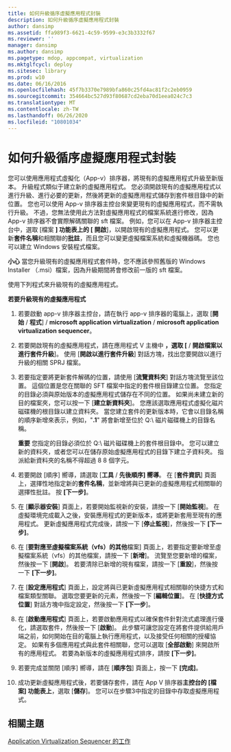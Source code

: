 ```yaml
---
title: 如何升級循序虛擬應用程式封裝
description: 如何升級循序虛擬應用程式封裝
author: dansimp
ms.assetid: ffa989f3-6621-4c59-9599-e3c3b3332f67
ms.reviewer: ''
manager: dansimp
ms.author: dansimp
ms.pagetype: mdop, appcompat, virtualization
ms.mktglfcycl: deploy
ms.sitesec: library
ms.prod: w10
ms.date: 06/16/2016
ms.openlocfilehash: 45f7b3370e7989bfa860c25fd4ac81f2c2eb0959
ms.sourcegitcommit: 354664bc527d93f80687cd2eba70d1eea024c7c3
ms.translationtype: MT
ms.contentlocale: zh-TW
ms.lasthandoff: 06/26/2020
ms.locfileid: "10801034"
---
```

# 如何升級循序虛擬應用程式封裝


您可以使用應用程式虛擬化（App-v）排序器，將現有的虛擬應用程式升級至新版本。 升級程式類似于建立新的虛擬應用程式。 您必須開啟現有的虛擬應用程式以進行升級、進行必要的更新，然後將更新的虛擬應用程式儲存到套件根目錄中的新位置。 您也可以使用 App-v 排序器主控台來變更現有的虛擬應用程式，而不需執行升級。 不過，您無法使用此方法對虛擬應用程式的檔案系統進行修改，因為 App-v 排序器不會實際解碼關聯的 sft 檔案。 例如，您可以在 App-v 排序器主控台中，選取 [檔案 **] 功能表上的 [** **開啟**]，以開啟現有的虛擬應用程式。 您可以更新**套件名稱**和相關聯的**批註**，而且您可以變更虛擬檔案系統和虛擬機器碼。 您也可以建立 Windows 安裝程式檔案。

**小心** 當您升級現有的虛擬應用程式套件時，您不應該參照舊版的 Windows Installer （.msi）檔案，因為升級期間將會修改前一版的 sft 檔案。

 

使用下列程式來升級現有的虛擬應用程式。

**若要升級現有的虛擬應用程式**

1.  若要啟動 app-v 排序器主控台，請在執行 app-v 排序器的電腦上，選取 [**開始** / **程式**] / **microsoft application virtualization** / **microsoft application virtualization sequencer**。

2.  若要開啟現有的虛擬應用程式，請在應用程式 V 主機中 **，選取 [** / **開啟檔案以進行套件升級**]。 使用 [**開啟以進行套件升級**] 對話方塊，找出您要開啟以進行升級的相關 SPRJ 檔案。

3.  若要指定要將更新套件解碼的位置，請使用 [**流覽資料夾**] 對話方塊流覽至該位置。 這個位置是您在關聯的 SFT 檔案中指定的套件根目錄建立位置。 您指定的目錄必須與原始版本的虛擬應用程式儲存在不同的位置。 如果尚未建立新的目的檔案夾，您可以按一下 [**建立新資料夾**]。 您應該選取應用程式虛擬化磁片磁碟機的根目錄以建立資料夾。 當您建立套件的更新版本時，它會以目錄名稱的順序新增來表示，例如，"**.1**" 將會新增至位於 Q:\\ 磁片磁碟機上的目錄名稱。

    **重要** 您指定的目錄必須位於 Q:\\ 磁片磁碟機上的套件根目錄中。 您可以建立新的資料夾，或者您可以在儲存原始虛擬應用程式的目錄下建立子資料夾。 指派給新資料夾的名稱不得超過 8 8 個字元。

     

4.  若要開啟 [順序] 嚮導，請選取 [**工具** / **先後順序] 嚮導**。 在 [**套件資訊**] 頁面上，選擇性地指定新的**套件名稱**，並新增將與已更新的虛擬應用程式相關聯的選擇性批註。 按 **\[下一步\]**。

5.  在 [**顯示器安裝**] 頁面上，若要開始監視新的安裝，請按一下 [**開始監視**]。 在虛擬環境完成載入之後，安裝應用程式的更新版本，或將更新套用至現有的應用程式。 更新虛擬應用程式完成後，請按一下 [**停止監視**]，然後按一下 **[下一步]**。

6.  在 [**要對應至虛擬檔案系統（vfs）的其他**檔案] 頁面上，若要指定要新增至虛擬檔案系統（vfs）的其他檔案，請按一下 [**新增**]。 流覽至您要新增的檔案，然後按一下 [**開啟**]。 若要清除已新增的現有檔案，請按一下 [**重設**]，然後按一下 **[下一步]**。

7.  在 [**設定應用程式**] 頁面上，設定將與已更新虛擬應用程式相關聯的快捷方式和檔案類型關聯。 選取您要更新的元素，然後按一下 [**編輯位置**]。 在 [**快捷方式位置**] 對話方塊中指定設定，然後按一下 **[下一步**]。

8.  在 [**啟動應用程式**] 頁面上，若要啟動應用程式以確保套件針對流式處理進行優化，請選取套件，然後按一下 [**啟動**]。 此步驟可讓您設定在將套件提供給用戶端之前，如何開始在目的電腦上執行應用程式，以及接受任何相關的授權協定。 如果有多個應用程式與此套件相關聯，您可以選取 [**全部啟動**] 來開啟所有的應用程式。 若要為新版本的虛擬應用程式排序，請按 **[下一步]**。

9.  若要完成並關閉 [順序] 嚮導，請在 [**順序包**] 頁面上，按一下 **[完成]**。

10. 成功更新虛擬應用程式後，若要儲存套件，請在 App V 排序器**主控台的 [檔案] 功能表上**，選取 [**儲存**]。 您可以在步驟3中指定的目錄中存取虛擬應用程式。

## 相關主題


[Application Virtualization Sequencer 的工作](tasks-for-the-application-virtualization-sequencer.md)

 

 






